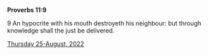 **Proverbs 11:9**

9 An hypocrite with his mouth destroyeth his neighbour: but through knowledge shall the just be delivered.

[Thursday 25-August, 2022](https://t.me/s/daily_scripture)
